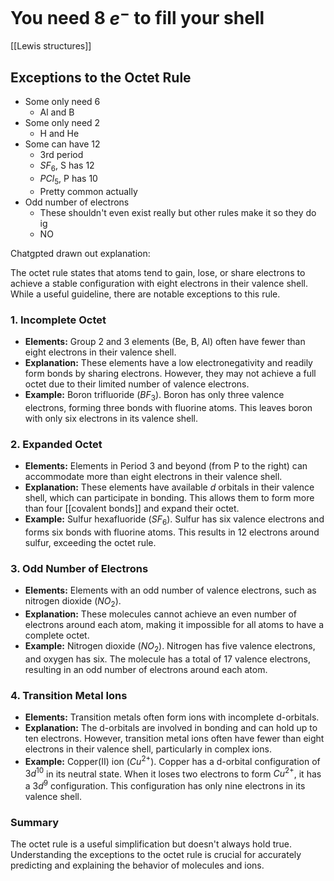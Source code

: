 # You need 8 $e^-$ to fill your shell
[[Lewis structures]]

## Exceptions to the Octet Rule 
- Some only need 6
	- Al and B
- Some only need 2
	- H and He
- Some can have 12
	- 3rd period
	- $SF_6$, S has 12
	- $PCl_5$, P has 10
	- Pretty common actually
- Odd number of electrons
	- These shouldn't even exist really but other rules make it so they do ig
	- NO
	

Chatgpted drawn out explanation:

The octet rule states that atoms tend to gain, lose, or share electrons to achieve a stable configuration with eight electrons in their valence shell. While a useful guideline, there are notable exceptions to this rule.

### 1. Incomplete Octet

* **Elements:**  Group 2 and 3 elements (Be, B, Al) often have fewer than eight electrons in their valence shell.
* **Explanation:**  These elements have a low electronegativity and readily form bonds by sharing electrons. However, they may not achieve a full octet due to their limited number of valence electrons.
* **Example:** Boron trifluoride ($BF_3$). Boron has only three valence electrons, forming three bonds with fluorine atoms. This leaves boron with only six electrons in its valence shell.

### 2. Expanded Octet

* **Elements:**  Elements in Period 3 and beyond (from P to the right) can accommodate more than eight electrons in their valence shell.
* **Explanation:**  These elements have available *d* orbitals in their valence shell, which can participate in bonding. This allows them to form more than four [[covalent bonds]] and expand their octet.
* **Example:** Sulfur hexafluoride ($SF_6$). Sulfur has six valence electrons and forms six bonds with fluorine atoms. This results in 12 electrons around sulfur, exceeding the octet rule.

### 3. Odd Number of Electrons

* **Elements:**  Elements with an odd number of valence electrons, such as nitrogen dioxide ($NO_2$).
* **Explanation:**  These molecules cannot achieve an even number of electrons around each atom, making it impossible for all atoms to have a complete octet.
* **Example:** Nitrogen dioxide ($NO_2$).  Nitrogen has five valence electrons, and oxygen has six.  The molecule has a total of 17 valence electrons, resulting in an odd number of electrons around each atom.

### 4. Transition Metal Ions

* **Elements:**  Transition metals often form ions with incomplete d-orbitals.
* **Explanation:**  The d-orbitals are involved in bonding and can hold up to ten electrons. However, transition metal ions often have fewer than eight electrons in their valence shell, particularly in complex ions.
* **Example:** Copper(II) ion ($Cu^{2+}$).  Copper has a d-orbital configuration of $3d^{10}$ in its neutral state.  When it loses two electrons to form $Cu^{2+}$, it has a $3d^9$ configuration. This configuration has only nine electrons in its valence shell.

### Summary

The octet rule is a useful simplification but doesn't always hold true. Understanding the exceptions to the octet rule is crucial for accurately predicting and explaining the behavior of molecules and ions. 
